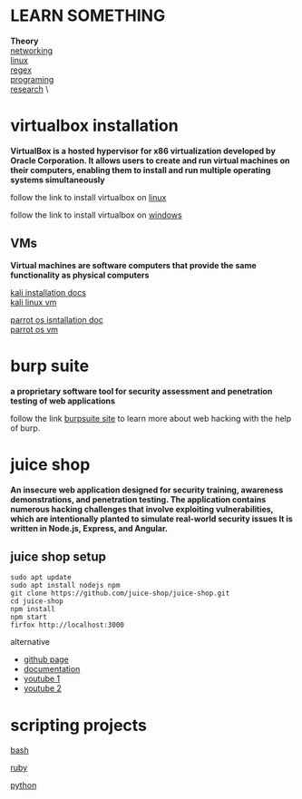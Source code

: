 # LEARN SOMETHING 
 


**Theory** \
 [networking](https://github.com/ROT101/learn_something/blob/main/occupytheweb_networking.md) \
 [linux](https://github.com/ROT101/learn_something/blob/main/occupytheweb_linux.md) \
 [regex](https://github.com/ROT101/learn_something/blob/main/skill_development/regex.md) \
 [programing]() \
 [research]() \

 # virtualbox installation

**VirtualBox
is a hosted hypervisor for x86 virtualization developed by Oracle Corporation. It allows users to create and run virtual machines on their computers, enabling them to install and run multiple operating systems simultaneously**

follow the link to install virtualbox on [linux](https://www.geeksforgeeks.org/how-to-install-virtualbox-in-linux/)

follow the link to install virtualbox on [windows](https://ultahost.com/knowledge-base/install-virtualbox-windows/)

## VMs 
**Virtual machines are software computers that provide the same functionality as physical computers**

[kali installation docs](https://www.kali.org/docs/virtualization/install-virtualbox-guest-vm/) \
[kali linux vm](https://www.kali.org/get-kali/#kali-virtual-machines)

[parrot os isntallation doc](https://parrotsec.org/docs/virtualization/install-parrot-on-virtualbox) \
[parrot os vm](https://www.parrotsec.org/download/)

# burp suite
**a proprietary software tool for security assessment and penetration testing of web applications**

 follow the link [burpsuite site](https://portswigger.net/burp) to learn more about web hacking with the help of burp.

# juice shop
**An insecure web application designed for security training, awareness demonstrations, and penetration testing. The application contains numerous hacking challenges that involve exploiting vulnerabilities, which are intentionally planted to simulate real-world security issues It is written in Node.js, Express, and Angular.**

## juice shop setup 
    sudo apt update
    sudo apt install nodejs npm
    git clone https://github.com/juice-shop/juice-shop.git
    cd juice-shop 
    npm install
    npm start
    firfox http://localhost:3000
alternative 
- [github page](https://github.com/juice-shop/juice-shop?tab=readme-ov-file#setup)
- [documentation](https://pwning.owasp-juice.shop/companion-guide/latest/part1/running.html)
- [youtube 1](https://www.youtube.com/watch?v=tvNKp1QXV_8)
- [youtube 2](https://www.youtube.com/watch?v=tvNKp1QXV_8)

# scripting projects 
[bash](https://github.com/ROT101/learn_something/tree/main/bash_scripting)

[ruby](https://github.com/ROT101/learn_something/tree/main/bash_scripting)

[python](https://github.com/ROT101/learn_something/tree/main/ai_py_script)

